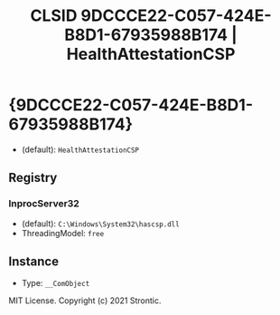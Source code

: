 ﻿---
title: "CLSID 9DCCCE22-C057-424E-B8D1-67935988B174 | HealthAttestationCSP"
excerpt: What is COM-Object CLSID 9DCCCE22-C057-424E-B8D1-67935988B174?
---

# {9DCCCE22-C057-424E-B8D1-67935988B174}

* (default): `HealthAttestationCSP`

## Registry


### InprocServer32

* (default): `C:\Windows\System32\hascsp.dll`
* ThreadingModel: `free`

## Instance

* Type: `__ComObject`

MIT License. Copyright (c) 2021 Strontic.


